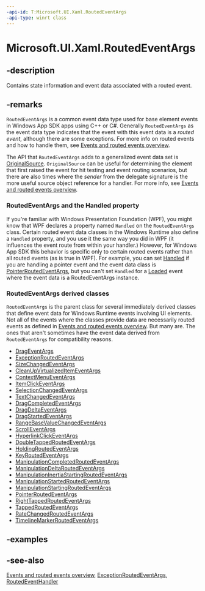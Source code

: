 ```yaml
---
-api-id: T:Microsoft.UI.Xaml.RoutedEventArgs
-api-type: winrt class
---
```


<!-- Class syntax.
public class RoutedEventArgs : Microsoft.UI.Xaml.IRoutedEventArgs
-->

# Microsoft.UI.Xaml.RoutedEventArgs

## -description

Contains state information and event data associated with a routed event.

## -remarks

`RoutedEventArgs` is a common event data type used for base element events in Windows App SDK apps using C++ or C#. Generally `RoutedEventArgs` as the event data type indicates that the event with this event data is a *routed event*, although there are some exceptions. For more info on routed events and how to handle them, see [Events and routed events overview](/windows/uwp/xaml-platform/events-and-routed-events-overview).

The API that `RoutedEventArgs` adds to a generalized event data set is [OriginalSource](routedeventargs_originalsource.md). `OriginalSource` can be useful for determining the element that first raised the event for hit testing and event routing scenarios, but there are also times where the *sender* from the delegate signature is the more useful source object reference for a handler. For more info, see [Events and routed events overview](/windows/uwp/xaml-platform/events-and-routed-events-overview).

### RoutedEventArgs and the Handled property

If you're familiar with Windows Presentation Foundation (WPF), you might know that WPF declares a property named `Handled` on the `RoutedEventArgs` class. Certain routed event data classes in the Windows Runtime also define a `Handled` property, and you use it the same way you did in WPF (it influences the event route from within your handler.) However, for Windows App SDK this behavior is specific only to certain routed events rather than all routed events (as is true in WPF). For example, you can set [Handled](../microsoft.ui.xaml.input/pointerroutedeventargs_handled.md) if you are handling a pointer event and the event data class is [PointerRoutedEventArgs](../microsoft.ui.xaml.input/pointerroutedeventargs.md), but you can't set `Handled` for a [Loaded](frameworkelement_loaded.md) event where the event data is a RoutedEventArgs instance.

### **RoutedEventArgs** derived classes

`RoutedEventArgs` is the parent class for several immediately derived classes that define event data for Windows Runtime events involving UI elements. Not all of the events where the classes provide data are necessarily routed events as defined in [Events and routed events overview](/windows/uwp/xaml-platform/events-and-routed-events-overview). But many are. The ones that aren't sometimes have the event data derived from `RoutedEventArgs` for compatibility reasons.

+ [DragEventArgs](drageventargs.md)
+ [ExceptionRoutedEventArgs](exceptionroutedeventargs.md)
+ [SizeChangedEventArgs](sizechangedeventargs.md)
+ [CleanUpVirtualizedItemEventArgs](../microsoft.ui.xaml.controls/cleanupvirtualizeditemeventargs.md)
+ [ContextMenuEventArgs](../microsoft.ui.xaml.controls/contextmenueventargs.md)
+ [ItemClickEventArgs](../microsoft.ui.xaml.controls/itemclickeventargs.md)
+ [SelectionChangedEventArgs](../microsoft.ui.xaml.controls/selectionchangedeventargs.md)
+ [TextChangedEventArgs](../microsoft.ui.xaml.controls/textchangedeventargs.md)
+ [DragCompletedEventArgs](../microsoft.ui.xaml.controls.primitives/dragcompletedeventargs.md)
+ [DragDeltaEventArgs](../microsoft.ui.xaml.controls.primitives/dragdeltaeventargs.md)
+ [DragStartedEventArgs](../microsoft.ui.xaml.controls.primitives/dragstartedeventargs.md)
+ [RangeBaseValueChangedEventArgs](../microsoft.ui.xaml.controls.primitives/rangebasevaluechangedeventargs.md)
+ [ScrollEventArgs](../microsoft.ui.xaml.controls.primitives/scrolleventargs.md)
+ [HyperlinkClickEventArgs](../microsoft.ui.xaml.documents/hyperlinkclickeventargs.md)
+ [DoubleTappedRoutedEventArgs](../microsoft.ui.xaml.input/doubletappedroutedeventargs.md)
+ [HoldingRoutedEventArgs](../microsoft.ui.xaml.input/holdingroutedeventargs.md)
+ [KeyRoutedEventArgs](../microsoft.ui.xaml.input/keyroutedeventargs.md)
+ [ManipulationCompletedRoutedEventArgs](../microsoft.ui.xaml.input/manipulationcompletedroutedeventargs.md)
+ [ManipulationDeltaRoutedEventArgs](../microsoft.ui.xaml.input/manipulationdeltaroutedeventargs.md)
+ [ManipulationInertiaStartingRoutedEventArgs](../microsoft.ui.xaml.input/manipulationinertiastartingroutedeventargs.md)
+ [ManipulationStartedRoutedEventArgs](../microsoft.ui.xaml.input/manipulationstartedroutedeventargs.md)
+ [ManipulationStartingRoutedEventArgs](../microsoft.ui.xaml.input/manipulationstartingroutedeventargs.md)
+ [PointerRoutedEventArgs](../microsoft.ui.xaml.input/pointerroutedeventargs.md)
+ [RightTappedRoutedEventArgs](../microsoft.ui.xaml.input/righttappedroutedeventargs.md)
+ [TappedRoutedEventArgs](../microsoft.ui.xaml.input/tappedroutedeventargs.md)
+ [RateChangedRoutedEventArgs](../microsoft.ui.xaml.media/ratechangedroutedeventargs.md)
+ [TimelineMarkerRoutedEventArgs](../microsoft.ui.xaml.media/timelinemarkerroutedeventargs.md)

## -examples

## -see-also

[Events and routed events overview](/windows/uwp/xaml-platform/events-and-routed-events-overview), [ExceptionRoutedEventArgs](exceptionroutedeventargs.md), [RoutedEventHandler](routedeventhandler.md)
